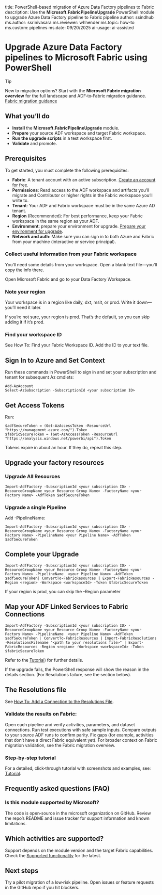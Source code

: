 title: PowerShell-based migration of Azure Data Factory pipelines to Fabric
description: Use the **Microsoft.FabricPipelineUpgrade** PowerShell module to upgrade Azure Data Factory pipeline to Fabric pipeline
author: ssindhub
ms.author: ssrinivasara
ms.reviewer: whhender
ms.topic: how-to
ms.custom: pipelines
ms.date: 09/20/2025
ai-usage: ai-assisted

# Upgrade Azure Data Factory pipelines to Microsoft Fabric using PowerShell
> [!TIP]
> New to migration options? Start with the **Microsoft Fabric migration overview** for the full landscape and ADF‑to‑Fabric migration guidance. [Fabric migration guidance](fabric/fundamentals/migration.md)
## What you’ll do

- **Install** the **Microsoft.FabricPipelineUpgrade** module.
- **Prepare** your source ADF workspace and target Fabric workspace.
- **Run the upgrade scripts** in a test workspace first.
- **Validate** and promote.

## Prerequisites

To get started, you must complete the following prerequisites:

- **Fabric**: A tenant account with an active subscription. [Create an account for free](../fundamentals/fabric-trial.md).
- **Permissions**: Read access to the ADF workspace and artifacts you’ll migrate and Contributor or higher rights in the Fabric workspace you’ll write to.
- **Tenant**: Your ADF and Fabric workspace must be in the same Azure AD tenant.
- **Region** (Recommended): For best performance, keep your Fabric workspace in the same region as your ADF.
- **Environment**: prepare your environment for upgrade. [Prepare your environment for upgrade](migrate-pipelines-prepare-your-environment-for-upgrade.md).
- **Network and auth**: Make sure you can sign in to both Azure and Fabric from your machine (interactive or service principal).

### Collect useful information from your Fabric workspace

You’ll need some details from your workspace. Open a blank text file—you’ll copy the info there.

Open Microsoft Fabric and go to your Data Factory Workspace.

### Note your region
Your workspace is in a region like daily, dxt, msit, or prod. Write it down—you’ll need it later.

If you’re not sure, your region is prod. That’s the default, so you can skip adding it if it’s prod.

### Find your workspace ID
See How To: Find your Fabric Workspace ID. Add the ID to your text file.

## Sign In to Azure and Set Context
Run these commands in PowerShell to sign in and set your subscription and tenant for subsequent Az cmdlets:
```
Add-AzAccount 
Select-AzSubscription -SubscriptionId <your subscription ID>
```

## Get Access Tokens
Run:
```
$adfSecureToken = (Get-AzAccessToken -ResourceUrl "https://management.azure.com/").Token
$fabricSecureToken = (Get-AzAccessToken -ResourceUrl "https://analysis.windows.net/powerbi/api").Token
```

Tokens expire in about an hour. If they do, repeat this step.

## Upgrade your factory resources
### Upgrade All Resources
```
Import-AdfFactory -SubscriptionId <your subscription ID> -ResourceGroupName <your Resource Group Name> -FactoryName <your Factory Name> -AdfToken $adfSecureToken
```
### Upgrade a single Pipeline
Add -PipelineName:
```
Import-AdfFactory -SubscriptionId <your subscription ID> -ResourceGroupName <your Resource Group Name> -FactoryName <your Factory Name> -PipelineName <your Pipeline Name> -AdfToken $adfSecureToken
```
## Complete your Upgrade

```
Import-AdfFactory -SubscriptionId <your subscription ID> -ResourceGroupName <your Resource Group Name> -FactoryName <your Factory Name> -PipelineName  <your Pipeline Name> -AdfToken $adfSecureToken| ConvertTo-FabricResources | Export-FabricResources -Region <region> -Workspace <workspaceId> -Token $fabricSecureToken
```
If your region is prod, you can skip the -Region parameter

## Map your ADF Linked Services to Fabric Connections

```
Import-AdfFactory -SubscriptionId <your subscription ID> -ResourceGroupName <your Resource Group Name> -FactoryName <your Factory Name> -PipelineName  <your Pipeline Name> -AdfToken $adfSecureToken | ConvertTo-FabricResources | Import-FabricResolutions -ResolutionsFilename "<path to your resolutions file>" | Export-FabricResources -Region <region> -Workspace <workspaceId> -Token $fabricSecureToken
```
Refer to the [Tutorial](migrate-pipelines-powershell-upgrade-module-tutorial.md)) for further details.

If the upgrade fails, the PowerShell response will show the reason in the details section.
(For Resolutions failure, see the section below).

## The Resolutions file
See [How To: Add a Connection to the Resolutions File](migrate-pipelines-powershell-upgrade-module-how-to-add-a-connection-to-the-resolutions-file).

### Validate the results on Fabric:

Open each pipeline and verify activities, parameters, and dataset connections.
Run test executions with safe sample inputs.
Compare outputs to your source ADF runs to confirm parity.
Fix gaps (for example, activities that don’t have a direct Fabric equivalent yet).
For broader context on Fabric migration validation, see the Fabric migration overview. 

### Step‑by‑step tutorial

For a detailed, click‑through tutorial with screenshots and examples, see:
[Tutorial](migrate-pipelines-powershell-upgrade-module-tutorial.md).

## Frequently asked questions (FAQ)

### Is this module supported by Microsoft?

The code is open‑source in the microsoft organization on GitHub. Review the repo’s README and issue tracker for support information and known limitations. 

## Which activities are supported?
Support depends on the module version and the target Fabric capabilities. Check the [Supported functionality](migrate-pipelines-powershell-upgrade-module-supported-functionality) for the latest.

## Next steps

Try a pilot migration of a low‑risk pipeline.
Open issues or feature requests in the GitHub repo if you hit blockers.
